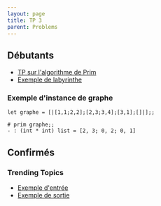 ```yaml
---
layout: page
title: TP 3
parent: Problems
---
```


## Débutants

- [TP sur l'algorithme de Prim](http://jill-jenn.net/_static/tp-caml/4-arbres-couvrants-minimaux.pdf)
- [Exemple de labyrinthe](laby.txt)

### Exemple d'instance de graphe

    let graphe = [|[1,1;2,2];[2,3;3,4];[3,1];[]|];;
    
    # prim graphe;;
    - : (int * int) list = [2, 3; 0, 2; 0, 1]

## Confirmés

### Trending Topics

- [Exemple d'entrée](I.in)
- [Exemple de sortie](I.out)
